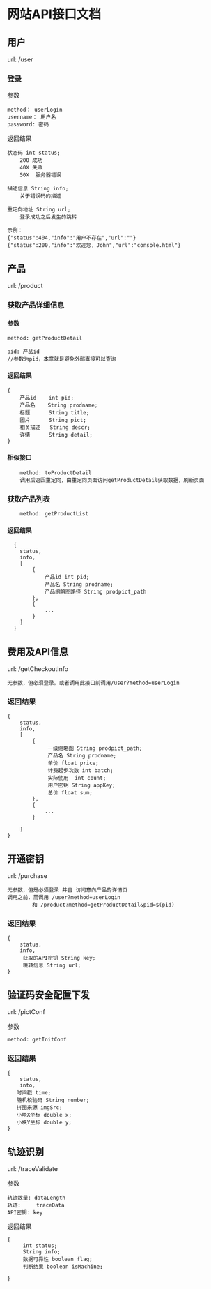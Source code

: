 # 网站API接口文档

## 用户
url: /user
### 登录
参数

    method： userLogin
    username： 用户名
    password: 密码
    
返回结果

    状态码 int status;
        200 成功
        40X 失败
        50X  服务器错误
        
    描述信息 String info;
        关于错误码的描述
        
    重定向地址 String url;
        登录成功之后发生的跳转
    
    示例：
    {"status":404,"info":"用户不存在","url":""}
    {"status":200,"info":"欢迎您，John","url":"console.html"}

## 产品

url: /product

### 获取产品详细信息

#### 参数
    method: getProductDetail
    
    pid: 产品id 
    //参数为pid，本意就是避免外部直接可以查询
   
#### 返回结果

    {
        产品id    int pid;
        产品名    String prodname;
        标题      String title;
        图片      String pict;
        相关描述   String descr;
        详情      String detail;
    }
         
####  相似接口
        method: toProductDetail
        调用后返回重定向，由重定向页面访问getProductDetail获取数据，刷新页面

### 获取产品列表
        method: getProductList
#### 返回结果
      {
        status,
        info,
        [
            { 
                产品id int pid;
                产品名 String prodname;
                产品缩略图路径 String prodpict_path
            },
            {
                ...
            }
        ]
      }

## 费用及API信息

url: /getCheckoutInfo    
    
    无参数，但必须登录。或者调用此接口前调用/user?method=userLogin

### 返回结果

    {
        status,
        info,
        [
            {
                 一级缩略图 String prodpict_path;
                 产品名 String prodname;
                 单价 float price;
                 计费起步次数 int batch;
                 实际使用  int count;
                 用户密钥 String appKey;
                 总价 float sum;
            },
            {
                ...
            }
            
        ]
    }
     
## 开通密钥

url: /purchase

    无参数，但是必须登录 并且 访问意向产品的详情页
    调用之前，需调用 /user?method=userLogin 
            和 /product?method=getProductDetail&pid=$(pid)  

### 返回结果

    {
        status,
        info,
         获取的API密钥 String key;
         跳转信息 String url;
    }
    
    
 ## 验证码安全配置下发
 
  url: /pictConf
 
 参数
 
    method: getInitConf
    
### 返回结果

    {
        status,
        into,
       时间戳 time;
       随机校验码 String number;
       拼图来源 imgSrc;
       小块X坐标 double x;
       小块Y坐标 double y;
    }
    
## 轨迹识别
url: /traceValidate

参数

    轨迹数量: dataLength  
    轨迹:     traceData
    API密钥: key
    
返回结果
 
    {
         int status;
         String info;
         数据可靠性 boolean flag;
         判断结果 boolean isMachine;

    }    


    
 